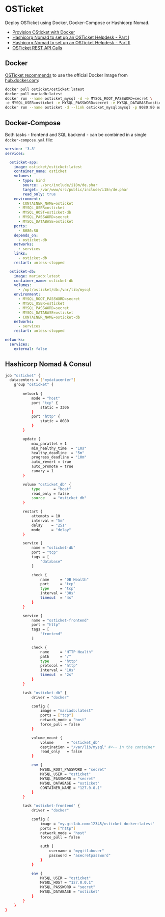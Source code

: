 # OSTicket

Deploy OSTicket using Docker, Docker-Compose or Hashicorp Nomad.


* [Provision OSticket with Docker](https://mpolinowski.github.io/docs/DevOps/Provisioning/2022-10-16--os-ticket-docker/2022-10-16)
* [Hashicorp Nomad to set up an OSTicket Helpdesk - Part I](https://mpolinowski.github.io/docs/DevOps/Hashicorp/2022-10-21-hashicorp-nomad-for-osticket-part-i/2022-10-21)
* [Hashicorp Nomad to set up an OSTicket Helpdesk - Part II](https://mpolinowski.github.io/docs/DevOps/Hashicorp/2022-10-25-hashicorp-nomad-for-osticket-part-ii/2022-10-25)
* [OSTicket REST API Calls](https://mpolinowski.github.io/docs/DevOps/Provisioning/2022-10-27--os-ticket-rest-api/2022-10-27)


## Docker

[OSTicket recommends](https://docs.osticket.com/en/latest/Getting%20Started/Installation.html) to use the official Docker Image from [hub.docker.com](https://hub.docker.com/r/osticket/osticket/):


```bash
docker pull osticket/osticket:latest
docker pull mariadb:latest
docker run --name osticket_mysql -d -e MYSQL_ROOT_PASSWORD=secret \
-e MYSQL_USER=osticket -e MYSQL_PASSWORD=secret -e MYSQL_DATABASE=osticket mariadb:latest
docker run --name osticket -d --link osticket_mysql:mysql -p 8080:80 osticket/osticket
```


## Docker-Compose

Both tasks - frontend and SQL backend - can be combined in a single `docker-compose.yml` file:


```yml
version: '3.8'
services:

  osticket-app:
    image: osticket/osticket:latest
    container_name: osticket
    volumes:
      - type: bind
        source: ./src/include/i18n/de.phar
        target: /var/www/src/public/include/i18n/de.phar
        read_only: true
    environment:
      - CONTAINER_NAME=osticket
      - MYSQL_USER=osticket
      - MYSQL_HOST=osticket-db
      - MYSQL_PASSWORD=secret
      - MYSQL_DATABASE=osticket
    ports:
      - 8080:80
    depends_on:
      - osticket-db
    networks:
      - services
    links:
      - osticket-db
    restart: unless-stopped

  osticket-db:
    image: mariadb:latest
    container_name: osticket-db
    volumes:
      - /opt/osticket/db:/var/lib/mysql
    environment:
      - MYSQL_ROOT_PASSWORD=secret
      - MYSQL_USER=osticket
      - MYSQL_PASSWORD=secret
      - MYSQL_DATABASE=osticket
      - CONTAINER_NAME=osticket-db
    networks:
      - services
    restart: unless-stopped

networks:
  services:
    external: false
```


## Hashicorp Nomad & Consul


```bash
job "osticket" {
  datacenters = ["mydatacenter"]
    group "osticket" {
        
        network {
            mode = "host"
            port "tcp" {
                static = 3306
            }
            port "http" {
                static = 8080
            }
        }

        update {
            max_parallel = 1
            min_healthy_time  = "10s"
            healthy_deadline  = "5m"
            progress_deadline = "10m"
            auto_revert = true
            auto_promote = true
            canary = 1
        }

        volume "osticket_db" {
            type      = "host"
            read_only = false
            source    = "osticket_db"
        }

        restart {
            attempts = 10
            interval = "5m"
            delay    = "25s"
            mode     = "delay"
        }

        service {
            name = "osticket-db"
            port = "tcp"
            tags = [
                "database"
            ]

            check {
                name     = "DB Health"
                port     = "tcp"
                type     = "tcp"
                interval = "30s"
                timeout  = "4s"
            }
        }

        service {
            name = "osticket-frontend"
            port = "http"
            tags = [
                "frontend"
            ]

            check {
                name     = "HTTP Health"
                path     = "/"
                type     = "http"
                protocol = "http"
                interval = "10s"
                timeout  = "2s"
            }
        }

        task "osticket-db" {
            driver = "docker"

            config {
                image = "mariadb:latest"
                ports = ["tcp"]
                network_mode = "host"
                force_pull = false
            }

            volume_mount {
                volume      = "osticket_db"
                destination = "/var/lib/mysql" #<-- in the container
                read_only   = false
            }

            env {
                MYSQL_ROOT_PASSWORD = "secret"
                MYSQL_USER = "osticket"
                MYSQL_PASSWORD = "secret"
                MYSQL_DATABASE = "osticket"
                CONTAINER_NAME = "127.0.0.1"
            }
        }

        task "osticket-frontend" {
            driver = "docker"

            config {
                image = "my.gitlab.com:12345/osticket-docker:latest"
                ports = ["http"]
                network_mode = "host"
                force_pull = false

                auth {
                    username = "mygitlabuser"
                    password = "asecretpassword"
                }
            }

            env {
                MYSQL_USER = "osticket"
                MYSQL_HOST = "127.0.0.1"
                MYSQL_PASSWORD = "secret"
                MYSQL_DATABASE = "osticket"
            }
        }
    }
}
```
